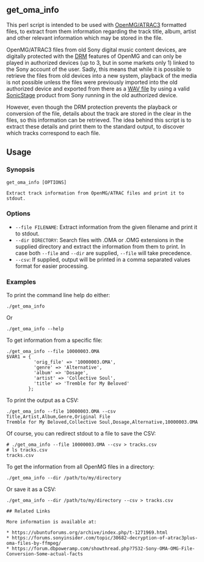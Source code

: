 ## get_oma_info

This perl script is intended to be used with [OpenMG/ATRAC3](https://en.wikipedia.org/wiki/OpenMG) formatted files,
to extract from them information regarding the track title, album, artist and other relevant information which
may be stored in the file.

OpenMG/ATRAC3 files from old Sony digital music content devices, are digitally protected with the
[DRM](https://en.wikipedia.org/wiki/Digital_rights_management) features of OpenMG and can only be played in
authorized devices (up to 3, but in some markets only 1) linked to the Sony account of the user. Sadly, this means
that while it is possible to retrieve the files from old devices into a new system, playback of the media is not
possible unless the files were previously imported into the old authorized device and exported from there as a
[WAV file](https://en.wikipedia.org/wiki/WAV) by using a valid
[SonicStage](https://en.wikipedia.org/wiki/SonicStage) product from Sony running in the old authorized device.

However, even though the DRM protection prevents the playback or conversion of the file, details about the track
are stored in the clear in the files, so this information can be retrieved. The idea behind this script is to extract
these details and print them to the standard output, to discover which tracks correspond to each file.

## Usage

### Synopsis

    get_oma_info [OPTIONS]

    Extract track information from OpenMG/ATRAC files and print it to stdout.

### Options

* `--file FILENAME`: Extract information from the given filename and print it to stdout.
* `--dir DIRECTORY`: Search files with .OMA or .OMG extensions in the supplied directory and extract
the information from them to print. In case both `--file` and `--dir` are supplied, `--file` will take precedence.
* `--csv`: If supplied, output will be printed in a comma separated values format for easier processing.

### Examples

To print the command line help do either:

```
./get_oma_info
```

Or

```
./get_oma_info --help
```

To get information from a specific file:

```
./get_oma_info --file 10000003.OMA 
$VAR1 = {
          'orig_file' => '10000003.OMA',
          'genre' => 'Alternative',
          'album' => 'Dosage',
          'artist' => 'Collective Soul',
          'title' => 'Tremble for My Beloved'
        };
```

To print the output as a CSV:

```
./get_oma_info --file 10000003.OMA --csv
Title,Artist,Album,Genre,Original File
Tremble for My Beloved,Collective Soul,Dosage,Alternative,10000003.OMA
```

Of course, you can redirect stdout to a file to save the CSV:

```
# ./get_oma_info --file 10000003.OMA --csv > tracks.csv
# ls tracks.csv
tracks.csv
```

To get the information from all OpenMG files in a directory:

```
./get_oma_info --dir /path/to/my/directory
```

Or save it as a CSV:

```
./get_oma_info --dir /path/to/my/directory --csv > tracks.csv

## Related Links

More information is available at:

* https://ubuntuforums.org/archive/index.php/t-1271969.html
* https://forums.sonyinsider.com/topic/30682-decryption-of-atrac3plus-oma-files-by-ffmpeg/
* https://forum.dbpoweramp.com/showthread.php?7532-Sony-OMA-OMG-File-Conversion-Some-actual-facts

